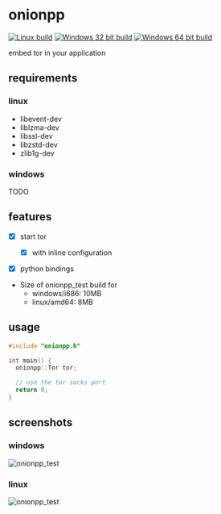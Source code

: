# onionpp
[![Linux build](https://github.com/nbdy/onionpp/actions/workflows/linux.yml/badge.svg)](https://github.com/nbdy/onionpp/actions/workflows/linux.yml)
[![Windows 32 bit build](https://github.com/nbdy/onionpp/actions/workflows/windows-i686.yml/badge.svg)](https://github.com/nbdy/onionpp/actions/workflows/windows-i686.yml)
[![Windows 64 bit build](https://github.com/nbdy/onionpp/actions/workflows/windows-x64.yml/badge.svg)](https://github.com/nbdy/onionpp/actions/workflows/windows-x64.yml)

embed tor in your application

## requirements

### linux

- libevent-dev
- liblzma-dev
- libssl-dev
- libzstd-dev
- zlib1g-dev

### windows

TODO

## features

- [X] start tor
  - [X] with inline configuration
- [X] python bindings


- Size of onionpp_test build for
  - windows/i686: 10MB
  - linux/amd64: 8MB

## usage

```c++
#include "onionpp.h"

int main() {
  onionpp::Tor tor;

  // use the tor socks port
  return 0;
}
```

## screenshots

### windows

![onionpp_test](https://i.ibb.co/XXDgWyt/grafik.png)

### linux

![onionpp_test](https://i.ibb.co/t2LJxkB/grafik.png)
